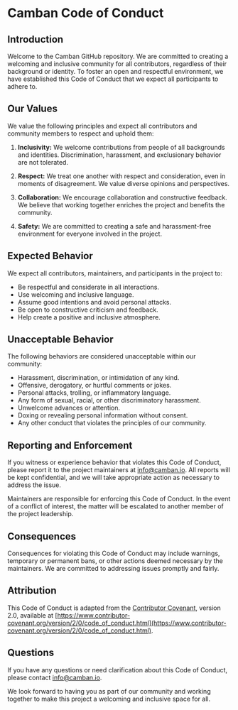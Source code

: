 # Camban Code of Conduct

## Introduction

Welcome to the Camban GitHub repository. We are committed to creating a welcoming and inclusive community for all contributors, regardless of their background or identity. To foster an open and respectful environment, we have established this Code of Conduct that we expect all participants to adhere to.

## Our Values

We value the following principles and expect all contributors and community members to respect and uphold them:

1. **Inclusivity:** We welcome contributions from people of all backgrounds and identities. Discrimination, harassment, and exclusionary behavior are not tolerated.

2. **Respect:** We treat one another with respect and consideration, even in moments of disagreement. We value diverse opinions and perspectives.

3. **Collaboration:** We encourage collaboration and constructive feedback. We believe that working together enriches the project and benefits the community.

4. **Safety:** We are committed to creating a safe and harassment-free environment for everyone involved in the project.

## Expected Behavior

We expect all contributors, maintainers, and participants in the project to:

- Be respectful and considerate in all interactions.
- Use welcoming and inclusive language.
- Assume good intentions and avoid personal attacks.
- Be open to constructive criticism and feedback.
- Help create a positive and inclusive atmosphere.

## Unacceptable Behavior

The following behaviors are considered unacceptable within our community:

- Harassment, discrimination, or intimidation of any kind.
- Offensive, derogatory, or hurtful comments or jokes.
- Personal attacks, trolling, or inflammatory language.
- Any form of sexual, racial, or other discriminatory harassment.
- Unwelcome advances or attention.
- Doxing or revealing personal information without consent.
- Any other conduct that violates the principles of our community.

## Reporting and Enforcement

If you witness or experience behavior that violates this Code of Conduct, please report it to the project maintainers at info@camban.io. All reports will be kept confidential, and we will take appropriate action as necessary to address the issue.

Maintainers are responsible for enforcing this Code of Conduct. In the event of a conflict of interest, the matter will be escalated to another member of the project leadership.

## Consequences

Consequences for violating this Code of Conduct may include warnings, temporary or permanent bans, or other actions deemed necessary by the maintainers. We are committed to addressing issues promptly and fairly.

## Attribution

This Code of Conduct is adapted from the [Contributor Covenant](https://www.contributor-covenant.org/), version 2.0, available at [https://www.contributor-covenant.org/version/2/0/code_of_conduct.html](https://www.contributor-covenant.org/version/2/0/code_of_conduct.html).

## Questions

If you have any questions or need clarification about this Code of Conduct, please contact info@camban.io.

We look forward to having you as part of our community and working together to make this project a welcoming and inclusive space for all.
